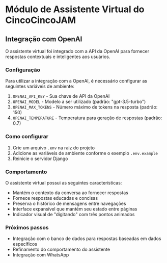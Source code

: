 # Módulo de Assistente Virtual do CincoCincoJAM

## Integração com OpenAI

O assistente virtual foi integrado com a API da OpenAI para fornecer respostas contextuais e inteligentes aos usuários.

### Configuração

Para utilizar a integração com a OpenAI, é necessário configurar as seguintes variáveis de ambiente:

1. `OPENAI_API_KEY` - Sua chave de API da OpenAI
2. `OPENAI_MODEL` - Modelo a ser utilizado (padrão: "gpt-3.5-turbo")
3. `OPENAI_MAX_TOKENS` - Número máximo de tokens na resposta (padrão: 150)
4. `OPENAI_TEMPERATURE` - Temperatura para geração de respostas (padrão: 0.7)

### Como configurar

1. Crie um arquivo `.env` na raiz do projeto
2. Adicione as variáveis de ambiente conforme o exemplo `.env.example`
3. Reinicie o servidor Django

### Comportamento

O assistente virtual possui as seguintes características:
- Mantém o contexto da conversa ao fornecer respostas
- Fornece respostas educadas e concisas
- Preserva o histórico de mensagens entre navegações
- Interface expansível que mantém seu estado entre páginas
- Indicador visual de "digitando" com três pontos animados

### Próximos passos

- Integração com o banco de dados para respostas baseadas em dados específicos
- Refinamento do comportamento do assistente
- Integração com WhatsApp
